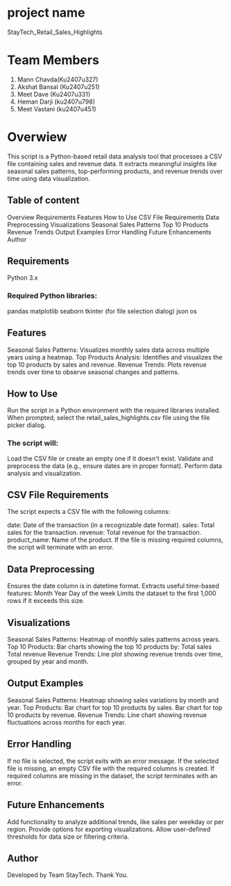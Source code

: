 # project name

StayTech_Retail_Sales_Highlights

# Team Members
1. Mann Chavda(Ku2407u327)
2. Akshat Bansal (Ku2407u251)
3. Meet Dave (Ku2407u331)
4. Heman Darji (ku2407u798)
5. Meet Vastani (ku2407u451)

 # Overwiew
 
This script is a Python-based retail data analysis tool that processes a CSV file containing sales and revenue data. It extracts meaningful insights like seasonal sales patterns, top-performing products, and revenue trends over time using data visualization.

## Table of content
Overview
Requirements
Features
How to Use
CSV File Requirements
Data Preprocessing
Visualizations
Seasonal Sales Patterns
Top 10 Products
Revenue Trends
Output Examples
Error Handling
Future Enhancements
Author



## Requirements
Python 3.x
### Required Python libraries:
pandas
matplotlib
seaborn
tkinter (for file selection dialog)
json
os 

## Features
Seasonal Sales Patterns:
Visualizes monthly sales data across multiple years using a heatmap.
Top Products Analysis:
Identifies and visualizes the top 10 products by sales and revenue.
Revenue Trends:
Plots revenue trends over time to observe seasonal changes and patterns.

## How to Use
Run the script in a Python environment with the required libraries installed.
When prompted, select the retail_sales_highlights.csv file using the file picker dialog.

### The script will:
Load the CSV file or create an empty one if it doesn't exist.
Validate and preprocess the data (e.g., ensure dates are in proper format).
Perform data analysis and visualization.

## CSV File Requirements
The script expects a CSV file with the following columns:

date: Date of the transaction (in a recognizable date format).
sales: Total sales for the transaction.
revenue: Total revenue for the transaction.
product_name: Name of the product.
If the file is missing required columns, the script will terminate with an error.

## Data Preprocessing
Ensures the date column is in datetime format.
Extracts useful time-based features:
Month
Year
Day of the week
Limits the dataset to the first 1,000 rows if it exceeds this size.

## Visualizations

Seasonal Sales Patterns:
Heatmap of monthly sales patterns across years.
Top 10 Products:
Bar charts showing the top 10 products by:
Total sales
Total revenue
Revenue Trends:
Line plot showing revenue trends over time, grouped by year and month.

## Output Examples
Seasonal Sales Patterns: Heatmap showing sales variations by month and year.
Top Products:
Bar chart for top 10 products by sales.
Bar chart for top 10 products by revenue.
Revenue Trends: Line chart showing revenue fluctuations across months for each year.

## Error Handling
If no file is selected, the script exits with an error message.
If the selected file is missing, an empty CSV file with the required columns is created.
If required columns are missing in the dataset, the script terminates with an error.

## Future Enhancements
Add functionality to analyze additional trends, like sales per weekday or per region.
Provide options for exporting visualizations.
Allow user-defined thresholds for data size or filtering criteria.

## Author
Developed by Team StayTech.
Thank You.
